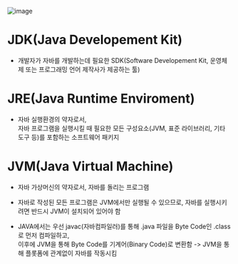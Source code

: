 ![image](https://github.com/KYOUNGBEOM/STUDY/assets/112946948/97d767c0-3600-4529-bcc2-80cc2abc652c)

# JDK(Java Developement Kit)
  - 개발자가 자바를 개발하는데 필요한 SDK(Software Developement Kit, 운영체제 또는 프로그래밍 언어 제작사가 제공하는 툴)

# JRE(Java Runtime Enviroment)
  - 자바 실행환경의 약자로서, <br>
    자바 프로그램을 실행시킬 때 필요한 모든 구성요소(JVM, 표준 라이브러리, 기타 도구 등)를 포함하는 소프트웨어 패키지

# JVM(Java Virtual Machine)
  - 자바 가상머신의 약자로서, 자바를 돌리는 프로그램
    
  - 자바로 작성된 모든 프로그램은 JVM에서만 실행될 수 있으므로, 자바를 실행시키려면 반드시 JVM이 설치되어 있어야 함

  - JAVA에서는 우선 javac(자바컴파일러)를 통해 .java 파일을 Byte Code인 .class로 먼저 컴파일하고, <br>
    이후에 JVM을 통해 Byte Code를 기계어(Binary Code)로 변환함 -> JVM을 통해 플롯폼에 관계없이 자바를 작동시킴
